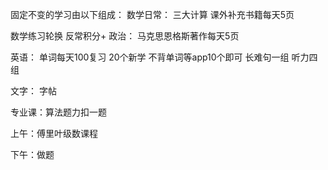 固定不变的学习由以下组成：
数学日常：
三大计算
课外补充书籍每天5页

数学练习轮换 反常积分+
政治：
马克思恩格斯著作每天5页

英语：
	单词每天100复习
	20个新学
	不背单词等app10个即可
	长难句一组
	听力四组

文字：
字帖

专业课：算法题力扣一题



上午：傅里叶级数课程

下午：做题